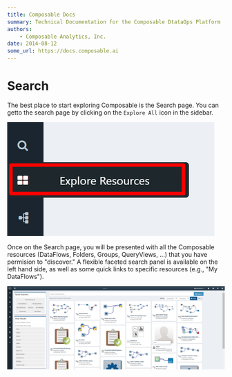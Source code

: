 ```yaml
---
title: Composable Docs
summary: Technical Documentation for the Composable DtataOps Platform
authors:
    - Composable Analytics, Inc.
date: 2014-08-12
some_url: https://docs.composable.ai
---
```


# Search

The best place to start exploring Composable is the Search page. You can getto the search page by clicking on the `Explore All` icon in the sidebar.

![Composable Registration](img/02.03.SearchIcon.png)

Once on the Search page, you will be presented with all the Composable resources (DataFlows, Folders, Groups, QueryViews, ...) that you have permision to "discover." A flexible faceted search panel is available on the left hand side, as well as some quick links to specific resources (e.g., "My DataFlows").

![Composable Registration](img/02.03.SearchPage.png)